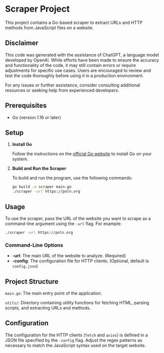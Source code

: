 # Scraper Project

This project contains a Go-based scraper to extract URLs and HTTP methods from JavaScript files on a website.

## Disclaimer

This code was generated with the assistance of ChatGPT, a language model developed by OpenAI. While efforts have been made to ensure the accuracy and functionality of the code, it may still contain errors or require adjustments for specific use cases. Users are encouraged to review and test the code thoroughly before using it in a production environment.

For any issues or further assistance, consider consulting additional resources or seeking help from experienced developers.

## Prerequisites

- Go (version 1.16 or later)

## Setup

1. **Install Go**

    Follow the instructions on the [official Go website](https://golang.org/dl/) to install Go on your system.

2. **Build and Run the Scraper**

    To build and run the program, use the following commands:

    ```sh
    go build -o scraper main.go
    ./scraper -url https://poln.org
    ```

## Usage

To use the scraper, pass the URL of the website you want to scrape as a command-line argument using the `-url` flag. For example:

```sh
./scraper -url https://poln.org
```

### Command-Line Options

- **-url**: The main URL of the website to analyze. (Required)
- **-config**: The configuration file for HTTP clients. (Optional, default is `config.json`)

## Project Structure

`main.go`: The main entry point of the application.

`utils/`: Directory containing utility functions for fetching HTML, parsing scripts, and extracting URLs and methods.

## Configuration

The configuration for the HTTP clients (`fetch` and `axios`) is defined in a JSON file specified by the `-config` flag. Adjust the regex patterns as necessary to match the JavaScript syntax used on the target website.
